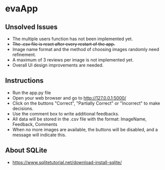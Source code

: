 # evaApp
## Unsolved Issues
- The multiple users function has not been implemented yet.
- ~~The .csv file is reset after every restart of the app.~~
- Image name format and the method of choosing images randomly need refinement.
- A maximum of 3 reviews per image is not implemented yet.
- Overall UI design improvements are needed.

## Instructions
- Run the app.py file
- Open your web browser and go to http://127.0.0.1:5000/
- Click on the buttons "Correct", "Partially Correct" or "Incorrect" to make decisions.
- Use the comment box to write additional feedbacks.
- All data will be stored in the .csv file with the format: ImageName, Feedback, Comments
- When no more images are available, the buttons will be disabled, and a message will indicate this.

## About SQLite
- https://www.sqlitetutorial.net/download-install-sqlite/
